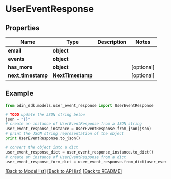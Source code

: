 # UserEventResponse


## Properties

Name | Type | Description | Notes
------------ | ------------- | ------------- | -------------
**email** | **object** |  | 
**events** | **object** |  | 
**has_more** | **object** |  | [optional] 
**next_timestamp** | [**NextTimestamp**](NextTimestamp.md) |  | [optional] 

## Example

```python
from odin_sdk.models.user_event_response import UserEventResponse

# TODO update the JSON string below
json = "{}"
# create an instance of UserEventResponse from a JSON string
user_event_response_instance = UserEventResponse.from_json(json)
# print the JSON string representation of the object
print UserEventResponse.to_json()

# convert the object into a dict
user_event_response_dict = user_event_response_instance.to_dict()
# create an instance of UserEventResponse from a dict
user_event_response_form_dict = user_event_response.from_dict(user_event_response_dict)
```
[[Back to Model list]](../README.md#documentation-for-models) [[Back to API list]](../README.md#documentation-for-api-endpoints) [[Back to README]](../README.md)


